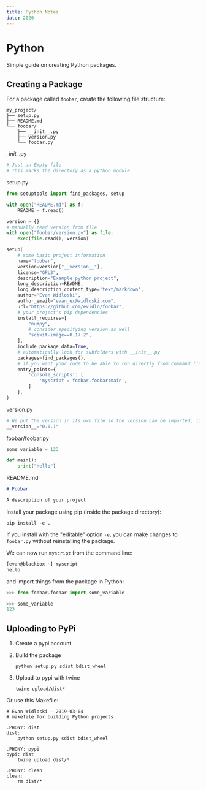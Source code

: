 ```yaml
---
title: Python Notes
date: 2020
---
```


# Python

Simple guide on creating Python packages.

## Creating a Package

For a package called `foobar`, create the following file structure:

```
my_project/
├── setup.py
├── README.md
└── foobar/
    ├── __init__.py
    ├── version.py
    └── foobar.py
```

\__init__.py

``` python
# Just an Empty file
# This marks the directory as a python module
```

setup.py

``` python
from setuptools import find_packages, setup

with open("README.md") as f:
    README = f.read()

version = {}
# manually read version from file
with open("foobar/version.py") as file:
    exec(file.read(), version)

setup(
    # some basic project information
    name="foobar",
    version=version["__version__"],
    license="GPL3",
    description="Example python project",
    long_description=README,
    long_description_content_type='text/markdown',
    author="Evan Widloski",
    author_email="evan_ex@widloski.com",
    url="https://github.com/evidlo/foobar",
    # your project's pip dependencies
    install_requires=[
        "numpy",
        # consider specifying version as well
        "scikit-image==0.17.2",
    ],
    include_package_data=True,
    # automatically look for subfolders with __init__.py
    packages=find_packages(),
    # if you want your code to be able to run directly from command line
    entry_points={
        'console_scripts': [
            'myscript = foobar.foobar:main',
        ]
    },
)
```

version.py

``` python
# We put the version in its own file so the version can be imported, if necessary
__version__="0.0.1"
```

foobar/foobar.py

``` python
some_variable = 123

def main():
    print("hello")
```

README.md

```markdown
# Foobar

A description of your project
```

Install your package using pip (inside the package directory):

    pip install -e .
    
If you install with the "editable" option `-e`, you can make changes to `foobar.py` without reinstalling the package.

We can now run `myscript` from the command line: 

``` bash
[evan@blackbox ~] myscript
hello
```

and import things from the package in Python:

``` python
>>> from foobar.foobar import some_variable

>>> some_variable
123
```


## Uploading to PyPi

1. Create a pypi account
    
2. Build the package

       python setup.py sdist bdist_wheel
    
3. Upload to pypi with twine

       twine upload/dist*


Or use this Makefile:

```
# Evan Widloski - 2019-03-04
# makefile for building Python projects

.PHONY: dist
dist:
	python setup.py sdist bdist_wheel

.PHONY: pypi
pypi: dist
	twine upload dist/*

.PHONY: clean
clean:
	rm dist/*
```
